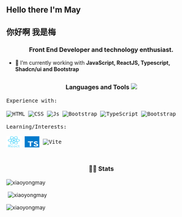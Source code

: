 ## Hello there I'm May
## 你好啊 我是梅

<h3 align="center">Front End Developer and technology enthusiast.</h3>  


  
- 🌱 I’m currently working with **JavaScript, ReactJS, Typescript, Shadcn/ui and Bootstrap**  


##
  <h3 align="center">Languages and Tools  <img src = "https://media2.giphy.com/media/QssGEmpkyEOhBCb7e1/giphy.gif?cid=ecf05e47a0n3gi1bfqntqmob8g9aid1oyj2wr3ds3mg700bl&rid=giphy.gif" width = 25px></h3>   
 <div style="display: inline_block;">
 <kbd align="center">
      <kbd>Experience with:</kbd>
      <br />
      <br />
      <img align="center" title="HTML5" alt="HTML" height="30" width="40" src="https://www.vectorlogo.zone/logos/w3_html5/w3_html5-icon.svg">
      <img align="center"  title="CSS3" alt="CSS" height="30" width="40" src="https://www.vectorlogo.zone/logos/w3_css/w3_css-icon.svg">
      <img align="center"  title="Javascript" alt="Js" height="30" width="40" src="https://upload.vectorlogo.zone/logos/javascript/images/239ec8a4-163e-4792-83b6-3f6d96911757.svg">
      <img align="center" title="React" alt="Bootstrap" height="30" width="40" src="https://www.vectorlogo.zone/logos/reactjs/reactjs-icon.svg">
   <img align="center" title="TypeScript" alt="TypeScript" height="30" width="30" src="https://www.vectorlogo.zone/logos/typescriptlang/typescriptlang-icon.svg"> 
      <img align="center" title="Bootstrap" alt="Bootstrap" height="30" width="40" src="https://www.vectorlogo.zone/logos/getbootstrap/getbootstrap-icon.svg">
   <br />
<br /> 
</kbd>
<kbd align="center">
<kbd>Learning/Interests:</kbd>
 <br />
 <br />
      <img align="center" title="React" alt="React" height="30" width="40" src="https://raw.githubusercontent.com/devicons/devicon/master/icons/react/react-original-wordmark.svg">
      <img align="center" title="Typescript" alt="Typescript" height="30" width="40" src="https://raw.githubusercontent.com/devicons/devicon/master/icons/typescript/typescript-plain.svg">
      <img align="center" title="Vite" alt="Vite" height="30" width="40" src="https://www.vectorlogo.zone/logos/vitejsdev/vitejsdev-icon.svg">
 <br />
 <br />
</kbd> 
  </div>
 
 ##
 

   

<h3 align="center"> 👨‍💻 Stats </h3>  


<p><img align="center" src="https://github-readme-stats.vercel.app/api/top-langs?username=xiaoyongmay&show_icons=true&theme=dark&text_color=ffffff&locale=en&layout=compact" alt="xiaoyongmay" /></p>

<p>&nbsp;<img align="center" src="https://github-readme-stats.vercel.app/api?username=xiaoyongmay&show_icons=true&theme=dark&text_color=16df81&locale=en" alt="xiaoyongmay" /></p>

<p><img align="center" src="https://github-readme-streak-stats.herokuapp.com/?user=xiaoyongmay&theme=dark" alt="xiaoyongmay" /></p> 
